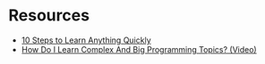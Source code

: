 # Resources
- [10 Steps to Learn Anything Quickly](https://simpleprogrammer.com/store/products/learn-anything-quickly/)
- [How Do I Learn Complex And Big Programming Topics? (Video)](https://www.youtube.com/watch?v=341VK6KRhfQ)